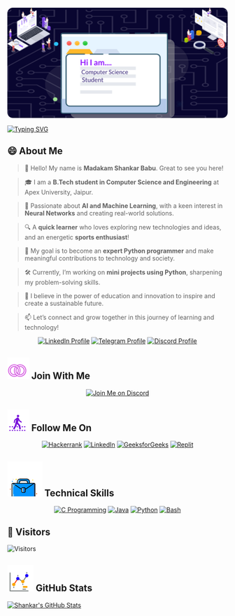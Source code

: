 <!--Banner Start-->
<p align="center">
  <a href="#blank"><img src="icon/Banner.png" alt="Code Joker"></a>
</p>

[![Typing SVG](https://readme-typing-svg.demolab.com?font=Roboto&pause=1000&color=6172FF&center=true&vCenter=true&width=835&lines=%F0%9F%91%8B+Hello,+I+am+Shankar+Babu!+Welcome+to+my+world!%F0%9F%91%8B;+%F0%9F%9A%80+Let's+create+something+new+together!+%F0%9F%9A%80;%E2%9C%A8+Exploring+the+virtual+world+of+technology+and+beyond.+%E2%9C%A8)](https://git.io/typing-svg)

<!--Banner End-->

<!--About Me Start-->
## 😄 About Me
> 👋 Hello! My name is **Madakam Shankar Babu**. Great to see you here!  

> 🎓 I am a **B.Tech student in Computer Science and Engineering** at Apex University, Jaipur.  

> 🌟 Passionate about **AI and Machine Learning**, with a keen interest in **Neural Networks** and creating real-world solutions.  

> 🔍 A **quick learner** who loves exploring new technologies and ideas, and an energetic **sports enthusiast**!  

> 🌱 My goal is to become an **expert Python programmer** and make meaningful contributions to technology and society.  

> 🛠 Currently, I’m working on **mini projects using Python**, sharpening my problem-solving skills.  

> 💬 I believe in the power of education and innovation to inspire and create a sustainable future.  

> 📫 Let’s connect and grow together in this journey of learning and technology!

<p align="center">
  <a href="https://www.linkedin.com/in/madakam-shankar-babu-857873295/"><img src="https://img.shields.io/badge/Linkedin-10000?style=plastic&logo=LinkedIn&logoColor=FFFFFF&labelColor=2A79D7&color=2A79D7" alt="LinkedIn Profile"></a>
  <a href="https://t.me/Eeprlogin"><img src="https://img.shields.io/badge/Telegram-100000?style=plastic&logo=Telegram&logoColor=FF&labelColor=070858&color=070858" alt="Telegram Profile"></a>
  <a href="https://discordapp.com/users/shankarbabu_90331"><img src="https://img.shields.io/badge/Discord-100000?style=plastic&logo=discord&logoColor=F7F7F7&labelColor=000DFF&color=000DFF" alt="Discord Profile"></a>
</p>

<!--About Me End-->

<!--Join With Me Start-->
## ![Join With Me](icon/join.svg) Join With Me
<p align="center">
    <a href="https://discord.gg/kHkqYUWK"><img src="https://img.shields.io/badge/Discord-100000?style=plastic&logo=discord&logoColor=F7F7F7&labelColor=000DFF&color=000DFF" alt="Join Me on Discord"></a>
</p>
<!--Join With Me End-->

<!--Follow Me On Start-->
## ![Follow Me](icon/follow.svg) Follow Me On
<p align="center">
  <a href="https://www.hackerrank.com/profile/msbabunani"><img src="https://img.shields.io/badge/Hackerrank-100000?style=plastic&logo=hackerrank&logoColor=FFFFFF&labelColor=42BA3D&color=0EA608" alt="Hackerrank"></a>
  <a href="https://www.linkedin.com/in/madakam-shankar-babu-857873295/"><img src="https://img.shields.io/badge/Linkedin-10000?style=plastic&logo=LinkedIn&logoColor=FFFFFF&labelColor=2A79D7&color=2A79D7" alt="LinkedIn"></a>
  <a href="https://www.geeksforgeeks.org/user/msbabu1bkl/"><img src="https://img.shields.io/badge/GeeksforGeeks-100000?style=plastic&logo=geeksforgeeks&logoColor=FFFFFF&labelColor=42BA3D&color=23891F" alt="GeeksforGeeks"></a>
  <a href="https://replit.com/@msbabunani"><img src="https://img.shields.io/badge/Replit-100000?style=plastic&logo=replit&logoColor=f26207&labelColor=051E59&color=0e1525" alt="Replit"></a>
</p>
<!--Follow Me On End-->

<!--Technical Skills Start-->
## ![Technical Skills](icon/Skill.svg) Technical Skills
<p align="center">
  <a href="https://www.open-std.org/JTC1/SC22/WG14/"><img src="https://skillicons.dev/icons?i=c" alt="C Programming"></a>
  <a href="https://www.oracle.com/java/"><img src="https://skillicons.dev/icons?i=java" alt="Java"></a>
  <a href="https://www.python.org/"><img src="https://skillicons.dev/icons?i=py" alt="Python"></a>
  <a href="https://www.gnu.org/software/bash/"><img src="https://skillicons.dev/icons?i=bash" alt="Bash"></a>
</p>
<!--Technical Skills End-->

<!--Visitors Start-->
## 👀 Visitors
![Visitors](https://moe-counter.glitch.me/get/@SHANKARBABU?theme=rule34)
<!--Visitors End-->

<!--GitHub Stats Start-->
## ![GitHub Stats](icon/graph.svg) GitHub Stats
[![Shankar's GitHub Stats](https://github-readme-stats.vercel.app/api?username=SHANKARBABU&show_icons=true&theme=dark&count_private=true)](https://github.com/SHANKARBABU)
<!--GitHub Stats End-->
